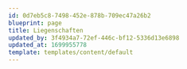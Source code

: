 ```yaml
---
id: 0d7eb5c8-7498-452e-878b-709ec47a26b2
blueprint: page
title: Liegenschaften
updated_by: 3f4934a7-72ef-446c-bf12-5336d13e6898
updated_at: 1699955778
template: templates/content/default
---
```

